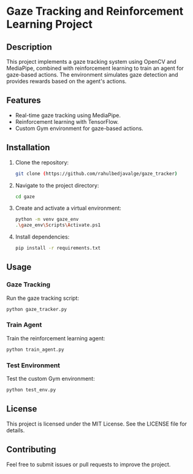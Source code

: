 # Gaze Tracking and Reinforcement Learning Project

## Description
This project implements a gaze tracking system using OpenCV and MediaPipe, combined with reinforcement learning to train an agent for gaze-based actions. The environment simulates gaze detection and provides rewards based on the agent's actions.

## Features
- Real-time gaze tracking using MediaPipe.
- Reinforcement learning with TensorFlow.
- Custom Gym environment for gaze-based actions.

## Installation
1. Clone the repository:
   ```bash
   git clone (https://github.com/rahulbedjavalge/gaze_tracker)
   ```
2. Navigate to the project directory:
   ```bash
   cd gaze
   ```
3. Create and activate a virtual environment:
   ```bash
   python -m venv gaze_env
   .\gaze_env\Scripts\Activate.ps1
   ```
4. Install dependencies:
   ```bash
   pip install -r requirements.txt
   ```

## Usage
### Gaze Tracking
Run the gaze tracking script:
```bash
python gaze_tracker.py
```

### Train Agent
Train the reinforcement learning agent:
```bash
python train_agent.py
```

### Test Environment
Test the custom Gym environment:
```bash
python test_env.py
```

## License
This project is licensed under the MIT License. See the LICENSE file for details.

## Contributing
Feel free to submit issues or pull requests to improve the project.
